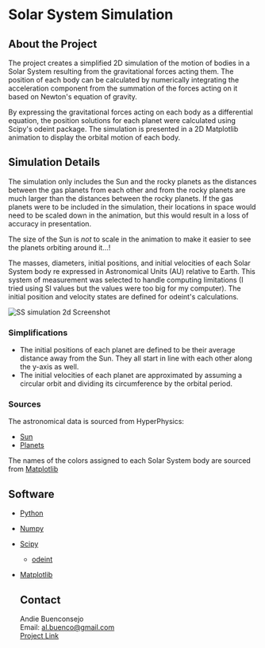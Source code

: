 # Solar System Simulation

## About the Project

The project creates a simplified 2D simulation of the motion of bodies in a Solar System resulting from the gravitational forces acting them. 
The position of each body can be calculated by numerically integrating the acceleration component from the summation of the forces 
acting on it based on Newton's equation of gravity. 

By expressing the gravitational forces acting on each body as a differential equation, the position solutions for each planet were calculated
using Scipy's odeint package. The simulation is presented in a 2D Matplotlib animation to display the orbital motion of each body. 

## Simulation Details

The simulation only includes the Sun and the rocky planets as the distances between the gas planets from each other and from the rocky planets are
much larger than the distances between the rocky planets. If the gas planets were to be included in the simulation, their locations in space
would need to be scaled down in the animation, but this would result in a loss of accuracy in presentation.

The size of the Sun is *not* to scale in the animation to make it easier to see the planets orbiting around it...!

The masses, diameters, initial positions, and initial velocities of each Solar System body re expressed in Astronomical Units (AU) relative to 
Earth. This system of measurement was selected to handle computing limitations (I tried using SI values but the values were too big for 
my computer). The initial position and velocity states are defined for odeint's calculations.
    
![SS simulation 2d Screenshot](https://user-images.githubusercontent.com/25872191/159993390-1c848d95-5be2-4966-8d51-c79bf7460a26.png)

### Simplifications
- The initial positions of each planet are defined to be their average distance away from the Sun. They all start in line with each other
along the y-axis as well. 
- The initial velocities of each planet are approximated by assuming a circular orbit and dividing its circumference by the orbital period.

### Sources
The astronomical data is sourced from HyperPhysics:
- [Sun](http://hyperphysics.phy-astr.gsu.edu/hbase/Solar/sun.html)
- [Planets](http://hyperphysics.phy-astr.gsu.edu/hbase/Solar/soldata2.html)

The names of the colors assigned to each Solar System body are sourced from 
[Matplotlib](https://matplotlib.org/stable/gallery/color/named_colors.html)

## Software
- [Python](https://www.python.org/)
- [Numpy](https://numpy.org/)
- [Scipy](https://scipy.org/)
  - [odeint](https://docs.scipy.org/doc/scipy/reference/generated/scipy.integrate.odeint.html)
- [Matplotlib](https://matplotlib.org/)

  ## Contact
  Andie Buenconsejo  
  Email: al.buenco@gmail.com  
  [Project Link](https://github.com/abuenco/Solar-System-Simulation)
